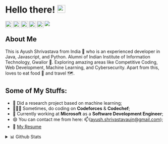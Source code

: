 # Hello there! <img src="https://media.giphy.com/media/hvRJCLFzcasrR4ia7z/giphy.gif" width="25px">

<a href="https://twitter.com/ayush020198">
  <img align="left" alt="Ayush Shrivastava | Twitter" width="22px" src="https://cdn.jsdelivr.net/npm/simple-icons@v3/icons/twitter.svg" />
</a>
<a href="https://www.linkedin.com/in/ayush-shrivastava-99b15b160/">
  <img align="left" alt="Ayush Shrivastava | LinkedIn" width="22px" src="https://cdn.jsdelivr.net/npm/simple-icons@v3/icons/linkedin.svg" />
</a>
<a href="https://t.me/ayush020198">
  <img align="left" alt="Ayush Shrivastava | Telegram" width="22px" src="https://cdn.jsdelivr.net/npm/simple-icons@v3/icons/telegram.svg" />
</a>
<a href="https://www.instagram.com/ayush.00786/">
  <img align="left" alt="Ayush Shrivastava | Instagram" width="22px" src="https://cdn.jsdelivr.net/npm/simple-icons@v3/icons/instagram.svg" />
</a>
<a href="https://www.hackerrank.com/ayush_shrivasta2">
  <img align="left" alt="Ayush Shrivastava | Hackerrank" width="22px" src="https://cdn.jsdelivr.net/npm/simple-icons@3.6.1/icons/hackerrank.svg" />
</a>

![](https://visitor-badge.glitch.me/badge?page_id=ayush-020198.ayush-020198)

## About Me
This is Ayush Shrivastava from India 🚀 who is an experienced developer in Java, Javascript, and Python. Alumni of Indian Institute of Information Technology, Gwalior 🏫. Exploring amazing areas like Competitive Coding, Web Development, Machine Learning, and Cybersecurity. Apart from this, loves to eat food 🍲 and travel 🗺️.


## Some of My Stuffs:

- 🔭 Did a research project based on machine learning;
- 👨🏽‍💻 Sometimes, do coding on **Codeforces** & **Codechef**;
- 💼 Currently working at **Microsoft** as a **Software Development Engineer**;
- 😄 You can contact me from here: 📫(ayush.shrivastavaujn@gmail.com);
- 📝 [My Resume](https://drive.google.com/file/d/1cRKHjlH7upqUvBKTzCFyA0flfQSspZ6G/view?usp=sharing)

<details>
<summary>📊 Github Stats</summary>

<p align="center"> <img src="https://github-readme-stats.vercel.app/api?username=ayush-020198&show_icons=true&theme=gotham" alt="Ayush Shrivastava | Stats" />

</details>

